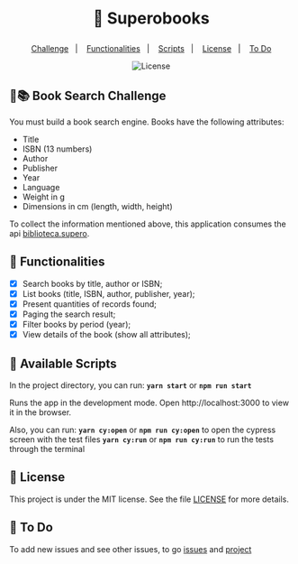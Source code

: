 # <p align="center"> :orange_book: Superobooks </p>

<p align="center">
<a href="#mag_right-books-book-search-challenge">Challenge</a>&nbsp;&nbsp;&nbsp;|&nbsp;&nbsp;&nbsp;
<a href="#memo-functionalities">Functionalities</a>&nbsp;&nbsp;&nbsp;|&nbsp;&nbsp;&nbsp;
<a href="#round_pushpin-available-scripts">Scripts</a>&nbsp;&nbsp;&nbsp;|&nbsp;&nbsp;&nbsp; 
<a href="#memo-licence">License</a>&nbsp;&nbsp;&nbsp;|&nbsp;&nbsp;&nbsp; 
<a href="#pushpin-to-do"> To Do</a>
</p>

<p align="center">
  <img alt="License" src="https://img.shields.io/static/v1?label=license&message=MIT&color=7159c1&labelColor=000000">
</p>

## :mag_right::books: Book Search Challenge

You must build a book search engine.
Books have the following attributes:

- Title
- ISBN (13 numbers)
- Author
- Publisher
- Year
- Language
- Weight in g
- Dimensions in cm (length, width, height)

To collect the information mentioned above, this application consumes the api [biblioteca.supero](http://biblioteca.supero.com.br/swagger/index.html).

## :memo: Functionalities

- [x] Search books by title, author or ISBN;
- [x] List books (title, ISBN, author, publisher, year);
- [x] Present quantities of records found;
- [x] Paging the search result;
- [x] Filter books by period (year);
- [x] View details of the book (show all attributes);

## :round_pushpin: Available Scripts

In the project directory, you can run:
**`yarn start`** or **`npm run start`**

Runs the app in the development mode.
Open http://localhost:3000 to view it in the browser.

Also, you can run:
**`yarn cy:open`** or **`npm run cy:open`** to open the cypress screen with the test files
**`yarn cy:run`** or **`npm run cy:run`** to run the tests through the terminal

## :memo: License

This project is under the MIT license. See the file [LICENSE](LICENSE.md) for more details.

## :pushpin: To Do

To add new issues and see other issues, to go [issues](https://github.com/candinhojr/superobooks/issues) and [project](https://github.com/candinhojr/superobooks/projects/1)
